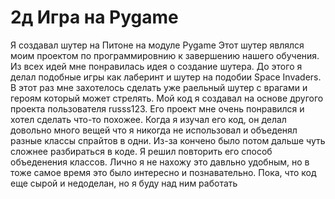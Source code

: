 # 2д Игра на Pygame<br>
Я создавал шутер на Питоне на модуле Pygame
Этот шутер являлся моим проектом по программировнию к завершению нашего обучения. Из всех идей мне понравилась идея о создание шутера. До этого я делал подобные игры как лаберинт и шутер на подобии Space Invaders. В этот раз мне захотелось сделать уже раельный шутер с врагами и героям который может стрелять. Мой код я создавал на основе другого проекта пользователя russs123. Его проект мне очень понравился и хотел сделать что-то похожее. Когда я изучал его код, он делал довольно много вещей что я никогда не использовал и объеденял разные классы спрайтов в одни. Из-за кончено было потом дальше чуть сложнее разбираться в коде. Я решил повторить его способ объеденения классов. Лично я не нахожу это давльно удобным, но в тоже самое время это было интересно и познавательно. Пока, что код еще сырой и недоделан, но я буду над ним работать<br>


